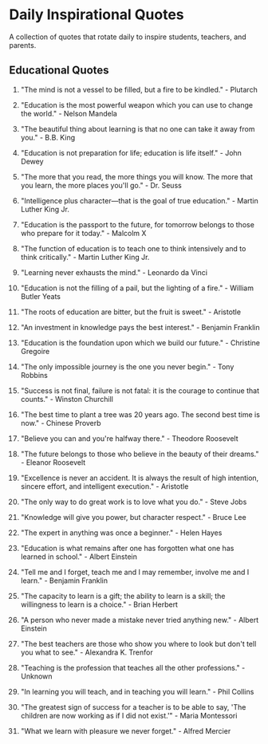 # Daily Inspirational Quotes

A collection of quotes that rotate daily to inspire students, teachers, and parents.

## Educational Quotes

1. "The mind is not a vessel to be filled, but a fire to be kindled." - Plutarch

2. "Education is the most powerful weapon which you can use to change the world." - Nelson Mandela

3. "The beautiful thing about learning is that no one can take it away from you." - B.B. King

4. "Education is not preparation for life; education is life itself." - John Dewey

5. "The more that you read, the more things you will know. The more that you learn, the more places you'll go." - Dr. Seuss

6. "Intelligence plus character—that is the goal of true education." - Martin Luther King Jr.

7. "Education is the passport to the future, for tomorrow belongs to those who prepare for it today." - Malcolm X

8. "The function of education is to teach one to think intensively and to think critically." - Martin Luther King Jr.

9. "Learning never exhausts the mind." - Leonardo da Vinci

10. "Education is not the filling of a pail, but the lighting of a fire." - William Butler Yeats

11. "The roots of education are bitter, but the fruit is sweet." - Aristotle

12. "An investment in knowledge pays the best interest." - Benjamin Franklin

13. "Education is the foundation upon which we build our future." - Christine Gregoire

14. "The only impossible journey is the one you never begin." - Tony Robbins

15. "Success is not final, failure is not fatal: it is the courage to continue that counts." - Winston Churchill

16. "The best time to plant a tree was 20 years ago. The second best time is now." - Chinese Proverb

17. "Believe you can and you're halfway there." - Theodore Roosevelt

18. "The future belongs to those who believe in the beauty of their dreams." - Eleanor Roosevelt

19. "Excellence is never an accident. It is always the result of high intention, sincere effort, and intelligent execution." - Aristotle

20. "The only way to do great work is to love what you do." - Steve Jobs

21. "Knowledge will give you power, but character respect." - Bruce Lee

22. "The expert in anything was once a beginner." - Helen Hayes

23. "Education is what remains after one has forgotten what one has learned in school." - Albert Einstein

24. "Tell me and I forget, teach me and I may remember, involve me and I learn." - Benjamin Franklin

25. "The capacity to learn is a gift; the ability to learn is a skill; the willingness to learn is a choice." - Brian Herbert

26. "A person who never made a mistake never tried anything new." - Albert Einstein

27. "The best teachers are those who show you where to look but don't tell you what to see." - Alexandra K. Trenfor

28. "Teaching is the profession that teaches all the other professions." - Unknown

29. "In learning you will teach, and in teaching you will learn." - Phil Collins

30. "The greatest sign of success for a teacher is to be able to say, 'The children are now working as if I did not exist.'" - Maria Montessori

31. "What we learn with pleasure we never forget." - Alfred Mercier 